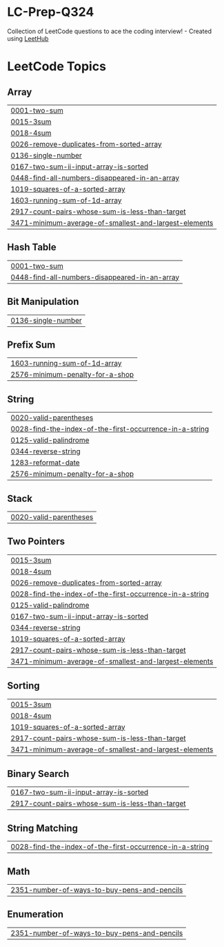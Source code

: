 # LC-Prep-Q324
Collection of LeetCode questions to ace the coding interview! - Created using [LeetHub](https://github.com/QasimWani/LeetHub)

<!---LeetCode Topics Start-->
# LeetCode Topics
## Array
|  |
| ------- |
| [0001-two-sum](https://github.com/meggraham08/LC-Prep-Q324/tree/master/0001-two-sum) |
| [0015-3sum](https://github.com/meggraham08/LC-Prep-Q324/tree/master/0015-3sum) |
| [0018-4sum](https://github.com/meggraham08/LC-Prep-Q324/tree/master/0018-4sum) |
| [0026-remove-duplicates-from-sorted-array](https://github.com/meggraham08/LC-Prep-Q324/tree/master/0026-remove-duplicates-from-sorted-array) |
| [0136-single-number](https://github.com/meggraham08/LC-Prep-Q324/tree/master/0136-single-number) |
| [0167-two-sum-ii-input-array-is-sorted](https://github.com/meggraham08/LC-Prep-Q324/tree/master/0167-two-sum-ii-input-array-is-sorted) |
| [0448-find-all-numbers-disappeared-in-an-array](https://github.com/meggraham08/LC-Prep-Q324/tree/master/0448-find-all-numbers-disappeared-in-an-array) |
| [1019-squares-of-a-sorted-array](https://github.com/meggraham08/LC-Prep-Q324/tree/master/1019-squares-of-a-sorted-array) |
| [1603-running-sum-of-1d-array](https://github.com/meggraham08/LC-Prep-Q324/tree/master/1603-running-sum-of-1d-array) |
| [2917-count-pairs-whose-sum-is-less-than-target](https://github.com/meggraham08/LC-Prep-Q324/tree/master/2917-count-pairs-whose-sum-is-less-than-target) |
| [3471-minimum-average-of-smallest-and-largest-elements](https://github.com/meggraham08/LC-Prep-Q324/tree/master/3471-minimum-average-of-smallest-and-largest-elements) |
## Hash Table
|  |
| ------- |
| [0001-two-sum](https://github.com/meggraham08/LC-Prep-Q324/tree/master/0001-two-sum) |
| [0448-find-all-numbers-disappeared-in-an-array](https://github.com/meggraham08/LC-Prep-Q324/tree/master/0448-find-all-numbers-disappeared-in-an-array) |
## Bit Manipulation
|  |
| ------- |
| [0136-single-number](https://github.com/meggraham08/LC-Prep-Q324/tree/master/0136-single-number) |
## Prefix Sum
|  |
| ------- |
| [1603-running-sum-of-1d-array](https://github.com/meggraham08/LC-Prep-Q324/tree/master/1603-running-sum-of-1d-array) |
| [2576-minimum-penalty-for-a-shop](https://github.com/meggraham08/LC-Prep-Q324/tree/master/2576-minimum-penalty-for-a-shop) |
## String
|  |
| ------- |
| [0020-valid-parentheses](https://github.com/meggraham08/LC-Prep-Q324/tree/master/0020-valid-parentheses) |
| [0028-find-the-index-of-the-first-occurrence-in-a-string](https://github.com/meggraham08/LC-Prep-Q324/tree/master/0028-find-the-index-of-the-first-occurrence-in-a-string) |
| [0125-valid-palindrome](https://github.com/meggraham08/LC-Prep-Q324/tree/master/0125-valid-palindrome) |
| [0344-reverse-string](https://github.com/meggraham08/LC-Prep-Q324/tree/master/0344-reverse-string) |
| [1283-reformat-date](https://github.com/meggraham08/LC-Prep-Q324/tree/master/1283-reformat-date) |
| [2576-minimum-penalty-for-a-shop](https://github.com/meggraham08/LC-Prep-Q324/tree/master/2576-minimum-penalty-for-a-shop) |
## Stack
|  |
| ------- |
| [0020-valid-parentheses](https://github.com/meggraham08/LC-Prep-Q324/tree/master/0020-valid-parentheses) |
## Two Pointers
|  |
| ------- |
| [0015-3sum](https://github.com/meggraham08/LC-Prep-Q324/tree/master/0015-3sum) |
| [0018-4sum](https://github.com/meggraham08/LC-Prep-Q324/tree/master/0018-4sum) |
| [0026-remove-duplicates-from-sorted-array](https://github.com/meggraham08/LC-Prep-Q324/tree/master/0026-remove-duplicates-from-sorted-array) |
| [0028-find-the-index-of-the-first-occurrence-in-a-string](https://github.com/meggraham08/LC-Prep-Q324/tree/master/0028-find-the-index-of-the-first-occurrence-in-a-string) |
| [0125-valid-palindrome](https://github.com/meggraham08/LC-Prep-Q324/tree/master/0125-valid-palindrome) |
| [0167-two-sum-ii-input-array-is-sorted](https://github.com/meggraham08/LC-Prep-Q324/tree/master/0167-two-sum-ii-input-array-is-sorted) |
| [0344-reverse-string](https://github.com/meggraham08/LC-Prep-Q324/tree/master/0344-reverse-string) |
| [1019-squares-of-a-sorted-array](https://github.com/meggraham08/LC-Prep-Q324/tree/master/1019-squares-of-a-sorted-array) |
| [2917-count-pairs-whose-sum-is-less-than-target](https://github.com/meggraham08/LC-Prep-Q324/tree/master/2917-count-pairs-whose-sum-is-less-than-target) |
| [3471-minimum-average-of-smallest-and-largest-elements](https://github.com/meggraham08/LC-Prep-Q324/tree/master/3471-minimum-average-of-smallest-and-largest-elements) |
## Sorting
|  |
| ------- |
| [0015-3sum](https://github.com/meggraham08/LC-Prep-Q324/tree/master/0015-3sum) |
| [0018-4sum](https://github.com/meggraham08/LC-Prep-Q324/tree/master/0018-4sum) |
| [1019-squares-of-a-sorted-array](https://github.com/meggraham08/LC-Prep-Q324/tree/master/1019-squares-of-a-sorted-array) |
| [2917-count-pairs-whose-sum-is-less-than-target](https://github.com/meggraham08/LC-Prep-Q324/tree/master/2917-count-pairs-whose-sum-is-less-than-target) |
| [3471-minimum-average-of-smallest-and-largest-elements](https://github.com/meggraham08/LC-Prep-Q324/tree/master/3471-minimum-average-of-smallest-and-largest-elements) |
## Binary Search
|  |
| ------- |
| [0167-two-sum-ii-input-array-is-sorted](https://github.com/meggraham08/LC-Prep-Q324/tree/master/0167-two-sum-ii-input-array-is-sorted) |
| [2917-count-pairs-whose-sum-is-less-than-target](https://github.com/meggraham08/LC-Prep-Q324/tree/master/2917-count-pairs-whose-sum-is-less-than-target) |
## String Matching
|  |
| ------- |
| [0028-find-the-index-of-the-first-occurrence-in-a-string](https://github.com/meggraham08/LC-Prep-Q324/tree/master/0028-find-the-index-of-the-first-occurrence-in-a-string) |
## Math
|  |
| ------- |
| [2351-number-of-ways-to-buy-pens-and-pencils](https://github.com/meggraham08/LC-Prep-Q324/tree/master/2351-number-of-ways-to-buy-pens-and-pencils) |
## Enumeration
|  |
| ------- |
| [2351-number-of-ways-to-buy-pens-and-pencils](https://github.com/meggraham08/LC-Prep-Q324/tree/master/2351-number-of-ways-to-buy-pens-and-pencils) |
<!---LeetCode Topics End-->